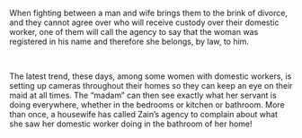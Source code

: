 When fighting between a man and wife brings them to the brink of divorce, and they cannot agree over who will receive custody over their domestic worker, one of them will call the agency to say that the woman was registered in his name and therefore she belongs, by law, to him.

<br>

The latest trend, these days, among some women with domestic workers, is setting up cameras throughout their homes so they can keep an eye on their maid at all times. The “madam” can then see exactly what her servant is doing everywhere, whether in the bedrooms or kitchen or bathroom. More than once, a housewife has called Zain’s agency to complain about what she saw her domestic worker doing in the bathroom of her home!
